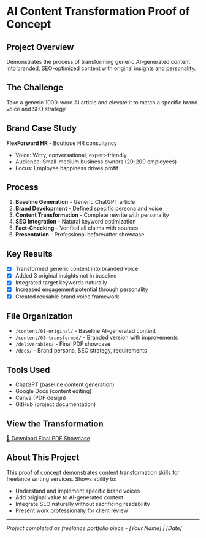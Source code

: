 # AI Content Transformation Proof of Concept

## Project Overview
Demonstrates the process of transforming generic AI-generated content into branded, SEO-optimized content with original insights and personality.

## The Challenge
Take a generic 1000-word AI article and elevate it to match a specific brand voice and SEO strategy.

## Brand Case Study
**FlexForward HR** - Boutique HR consultancy
- Voice: Witty, conversational, expert-friendly
- Audience: Small-medium business owners (20-200 employees)
- Focus: Employee happiness drives profit

## Process
1. **Baseline Generation** - Generic ChatGPT article
2. **Brand Development** - Defined specific persona and voice
3. **Content Transformation** - Complete rewrite with personality
4. **SEO Integration** - Natural keyword optimization
5. **Fact-Checking** - Verified all claims with sources
6. **Presentation** - Professional before/after showcase

## Key Results
- [X] Transformed generic content into branded voice
- [X] Added 3 original insights not in baseline
- [X] Integrated target keywords naturally
- [X] Increased engagement potential through personality
- [X] Created reusable brand voice framework

## File Organization
- `/content/01-original/` - Baseline AI-generated content
- `/content/03-transformed/` - Branded version with improvements
- `/deliverables/` - Final PDF showcase
- `/docs/` - Brand persona, SEO strategy, requirements

## Tools Used
- ChatGPT (baseline content generation)
- Google Docs (content editing)
- Canva (PDF design)
- GitHub (project documentation)

## View the Transformation
[📄 Download Final PDF Showcase](deliverables/)

## About This Project
This proof of concept demonstrates content transformation skills for freelance writing services. Shows ability to:
- Understand and implement specific brand voices
- Add original value to AI-generated content
- Integrate SEO naturally without sacrificing readability
- Present work professionally for client review

---
*Project completed as freelance portfolio piece - [Your Name] | [Date]*
